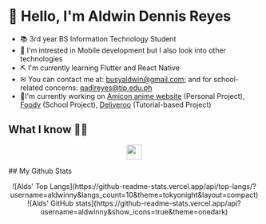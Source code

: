 # 👋 Hello, I'm Aldwin Dennis Reyes

- 📚 3rd year BS Information Technology Student
- 👀 I'm intrested in Mobile development but I also look into other technologies
- ⛏ I'm currently learning Flutter and React Native
- ✉ You can contact me at: busyaldwin@gmail.com; and for school-related concerns: qadlreyes@tip.edu.ph
- 🌟I'm currently working on [Amicon anime website](https://github.com/Aldwinny/amicon-anime-rating-site) (Personal Project), [Foody](https://github.com/Aldwinny/sw-foody) (School Project), [Deliveroo](https://github.com/Aldwinny/deliveroo-clone) (Tutorial-based Project)

## What I know 👨‍💻

<p align="center">
    <img src="https://www.vectorlogo.zone/util/preview.html?image=/logos/flutterio/flutterio-icon.svg" height="30" width="30">
</p>
## My Github Stats

<p align="center">
![Alds' Top Langs](https://github-readme-stats.vercel.app/api/top-langs/?username=aldwinny&langs_count=10&theme=tokyonight&layout=compact)
![Alds' GitHub stats](https://github-readme-stats.vercel.app/api?username=aldwinny&show_icons=true&theme=onedark)
</p>
